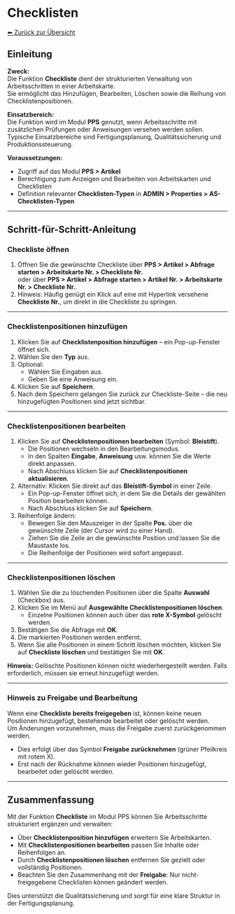# Checklisten
[⬅ Zurück zur Übersicht](../index.md)
## Einleitung

**Zweck:**  
Die Funktion **Checkliste** dient der strukturierten Verwaltung von Arbeitsschritten in einer Arbeitskarte.  
Sie ermöglicht das Hinzufügen, Bearbeiten, Löschen sowie die Reihung von Checklistenpositionen.  

**Einsatzbereich:**  
Die Funktion wird im Modul **PPS** genutzt, wenn Arbeitsschritte mit zusätzlichen Prüfungen oder Anweisungen versehen werden sollen.  
Typische Einsatzbereiche sind Fertigungsplanung, Qualitätssicherung und Produktionssteuerung.  

**Voraussetzungen:**  
- Zugriff auf das Modul **PPS > Artikel**  
- Berechtigung zum Anzeigen und Bearbeiten von Arbeitskarten und Checklisten  
- Definition relevanter **Checklisten-Typen** in **ADMIN > Properties > AS-Checklisten-Typen**  
---

## Schritt-für-Schritt-Anleitung

### Checkliste öffnen
1. Öffnen Sie die gewünschte Checkliste über **PPS > Artikel > Abfrage starten > Arbeitskarte Nr. > Checkliste Nr.**  
   oder über **PPS > Artikel > Abfrage starten > Artikel Nr. > Arbeitskarte Nr. > Checkliste Nr.**.  
2. Hinweis: Häufig genügt ein Klick auf eine mit Hyperlink versehene **Checkliste Nr.**, um direkt in die Checkliste zu springen.  

---

### Checklistenpositionen hinzufügen
1. Klicken Sie auf **Checklistenposition hinzufügen** – ein Pop-up-Fenster öffnet sich.  
2. Wählen Sie den **Typ** aus.  
3. Optional:  
   - Wählen Sie Eingaben aus.  
   - Geben Sie eine Anweisung ein.  
4. Klicken Sie auf **Speichern**.  
5. Nach dem Speichern gelangen Sie zurück zur Checkliste-Seite – die neu hinzugefügten Positionen sind jetzt sichtbar.  

---

### Checklistenpositionen bearbeiten
1. Klicken Sie auf **Checklistenpositionen bearbeiten** (Symbol: **Bleistift**).  
   - Die Positionen wechseln in den Bearbeitungsmodus.  
   - In den Spalten **Eingabe**, **Anweisung** usw. können Sie die Werte direkt anpassen.  
   - Nach Abschluss klicken Sie auf **Checklistenpositionen aktualisieren**.  
2. Alternativ: Klicken Sie direkt auf das **Bleistift-Symbol** in einer Zeile.  
   - Ein Pop-up-Fenster öffnet sich, in dem Sie die Details der gewählten Position bearbeiten können.  
   - Nach Abschluss klicken Sie auf **Speichern**.  
3. Reihenfolge ändern:  
   - Bewegen Sie den Mauszeiger in der Spalte **Pos.** über die gewünschte Zeile (der Cursor wird zu einer Hand).  
   - Ziehen Sie die Zeile an die gewünschte Position und lassen Sie die Maustaste los.  
   - Die Reihenfolge der Positionen wird sofort angepasst.  

---

### Checklistenpositionen löschen
1. Wählen Sie die zu löschenden Positionen über die Spalte **Auswahl** (Checkbox) aus.  
2. Klicken Sie im Menü auf **Ausgewählte Checklistenpositionen löschen**.  
   - Einzelne Positionen können auch über das **rote X-Symbol** gelöscht werden.  
3. Bestätigen Sie die Abfrage mit **OK**.  
4. Die markierten Positionen werden entfernt.  
5. Wenn Sie alle Positionen in einem Schritt löschen möchten, klicken Sie auf **Checkliste löschen** und bestätigen Sie mit **OK**.  

**Hinweis:** Gelöschte Positionen können nicht wiederhergestellt werden. Falls erforderlich, müssen sie erneut hinzugefügt werden.  

---

### Hinweis zu Freigabe und Bearbeitung
Wenn eine **Checkliste bereits freigegeben** ist, können keine neuen Positionen hinzugefügt, bestehende bearbeitet oder gelöscht werden.  
Um Änderungen vorzunehmen, muss die Freigabe zuerst zurückgenommen werden.  

- Dies erfolgt über das Symbol **Freigabe zurücknehmen** (grüner Pfeilkreis mit rotem X).  
- Erst nach der Rücknahme können wieder Positionen hinzugefügt, bearbeitet oder gelöscht werden.  

---

## Zusammenfassung

Mit der Funktion **Checkliste** im Modul PPS können Sie Arbeitsschritte strukturiert ergänzen und verwalten:  
- Über **Checklistenposition hinzufügen** erweitern Sie Arbeitskarten.  
- Mit **Checklistenpositionen bearbeiten** passen Sie Inhalte oder Reihenfolgen an.  
- Durch **Checklistenpositionen löschen** entfernen Sie gezielt oder vollständig Positionen.  
- Beachten Sie den Zusammenhang mit der **Freigabe**: Nur nicht-freigegebene Checklisten können geändert werden.  

Dies unterstützt die Qualitätssicherung und sorgt für eine klare Struktur in der Fertigungsplanung.

